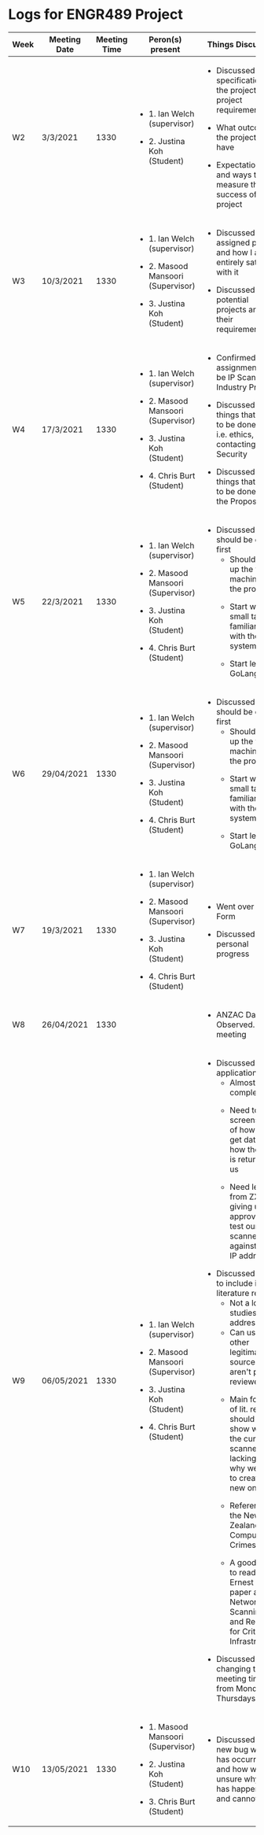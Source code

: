# Logs for ENGR489 Project  

Week |Meeting Date | Meeting Time | Peron(s) present | Things Discussed
-----|-------------|--------------|------------------|-----------------
W2 | 3/3/2021 | 1330 | <ul><li> 1. Ian Welch (supervisor) </ul></li> <ul><li> 2. Justina Koh (Student) </ul></li>| <ul><li> Discussed the specifications of the projects and project requirements </ul></li> <ul><li> What outcomes the project may have </ul></li> <ul><li>Expectations and ways to measure the success of the project</ul></li>
W3 | 10/3/2021 | 1330 | <ul><li> 1. Ian Welch (supervisor) </ul></li> <ul><li> 2. Masood Mansoori (Supervisor) </ul></li> <ul><li> 3. Justina Koh (Student) </ul></li> | <ul><li> Discussed assigned project and how I am not entirely satisfied with it </ul></li> <ul><li> Discussed other potential projects and their requirements </ul></li>
W4 | 17/3/2021 | 1330 | <ul><li> 1. Ian Welch (supervisor) </ul></li> <ul><li> 2. Masood Mansoori (Supervisor) </ul></li> <ul><li> 3. Justina Koh (Student) </ul></li><ul><li> 4. Chris Burt (Student) </ul></li> | <ul><li> Confirmed new assignments to be IP Scanner Industry Project </ul></li> <ul><li> Discussed the things that need to be done for it i.e. ethics, contacting ZX Security </ul></li> <ul><li> Discussed the things that need to be done for the Proposal </ul></li>
W5 | 22/3/2021 | 1330 | <ul><li> 1. Ian Welch (supervisor) </ul></li> <ul><li> 2. Masood Mansoori (Supervisor) </ul></li> <ul><li> 3. Justina Koh (Student) </ul></li><ul><li> 4. Chris Burt (Student) </ul></li>| <ul><li> Discussed what should be done first <ul><li> Should set up the virtual machine for the project </ul></li> <ul><li> Start with a small task to familiarise with the system </ul></li> <ul><li> Start learning GoLang </ul></li> </ul></li>
W6 | 29/04/2021 | 1330 |  <ul><li> 1. Ian Welch (supervisor) </ul></li> <ul><li> 2. Masood Mansoori (Supervisor) </ul></li> <ul><li> 3. Justina Koh (Student) </ul></li><ul><li> 4. Chris Burt (Student) </ul></li> |<ul><li> Discussed what should be done first <ul><li> Should set up the virtual machine for the project </ul></li> <ul><li> Start with a small task to familiarise with the system </ul></li> <ul><li> Start learning GoLang </ul></li> </ul></li>
W7 | 19/3/2021 | 1330 | <ul><li> 1. Ian Welch (supervisor) </ul></li> <ul><li> 2. Masood Mansoori (Supervisor) </ul></li> <ul><li> 3. Justina Koh (Student) </ul></li><ul><li> 4. Chris Burt (Student) </ul></li> |<ul><li> Went over Ethics Form </ul></li> <ul><li> Discussed personal progress </ul></li>
W8 | 26/04/2021 | 1330 |  |<ul><li>ANZAC Day Observed. No meeting </ul></li> |
W9 | 06/05/2021 | 1330 |<ul><li> 1. Ian Welch (supervisor) </ul></li> <ul><li> 2. Masood Mansoori (Supervisor) </ul></li> <ul><li> 3. Justina Koh (Student) </ul></li><ul><li> 4. Chris Burt (Student) </ul></li> | <ul><li> Discussed Ethics application <ul><li> Almost complete </ul></li><ul><li> Need to get screenshots of how we get data and how the data is returned to us </ul></li> <ul><li> Need letter from ZX giving us approval to test our scanner against their IP addresses </ul></li></ul></li> <ul><li> Discussed what to include in our literature review <ul><li> Not a lot of studies on IP addresses</ul> <ul><li> Can use other legitimate sources that aren't peer reviewed </ul></li> <ul><li>  Main focus of lit. review should be to show what the current scanners are lacking and why we need to create a new one  </ul></li> <ul><li> Reference the New Zealand Computer Crimes Laws </ul></li> <ul><li> A good paper to read it Ernest Foo's paper about Network Scanning and Recon. for Critical Infrastructure </ul></li> </li></ul></li> <ul><li> Discussed changing the meeting times from Monday to Thursdays </ul></li>
W10 | 13/05/2021 | 1330 |<ul><li> 1. Masood Mansoori (Supervisor) </ul></li> <ul><li> 2. Justina Koh (Student) </ul></li><ul><li> 3. Chris Burt (Student) </ul></li> | <ul><li> Discussed the new bug which has occurred and how we are unsure why it has happened and cannot fix it</ul></li>
